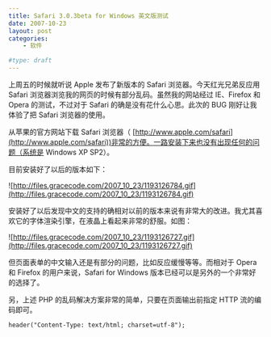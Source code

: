 ```yaml
---
title: Safari 3.0.3beta for Windows 英文版测试
date: 2007-10-23
layout: post
categories:
    - 软件

#type: draft
---
```


上周五的时候就听说 Apple 发布了新版本的 Safari 浏览器。今天红光兄弟反应用 Safari 浏览器浏览我的网页的时候有部分乱码。虽然我的网站经过 IE、Firefox 和 Opera 的测试，不过对于 Safari 的确是没有花什么心思。此次的 BUG 刚好让我体验了把 Safari 浏览器的使用。

从苹果的官方网站下载 Safari 浏览器（ [http://www.apple.com/safari](http://www.apple.com/safari))非常的方便。一路安装下来也没有出现任何的问题（系统是 Windows XP SP2）。

目前安装好了以后的版本如下：

![http://files.gracecode.com/2007_10_23/1193126784.gif](http://files.gracecode.com/2007_10_23/1193126784.gif)

安装好了以后发现中文的支持的确相对以前的版本来说有非常大的改进。我尤其喜欢它的字体渲染引擎，在液晶上看起来非常的舒服。如图：

![http://files.gracecode.com/2007_10_23/1193126727.gif](http://files.gracecode.com/2007_10_23/1193126727.gif)

但页面表单的中文输入还是有部分的问题，比如反应缓慢等等。而相对于 Opera 和 Firefox 的用户来说，Safari for Windows 版本已经可以是另外的一个非常好的选择了。

另，上述 PHP 的乱码解决方案非常的简单，只要在页面输出前指定 HTTP 流的编码即可。

    header("Content-Type: text/html; charset=utf-8");
